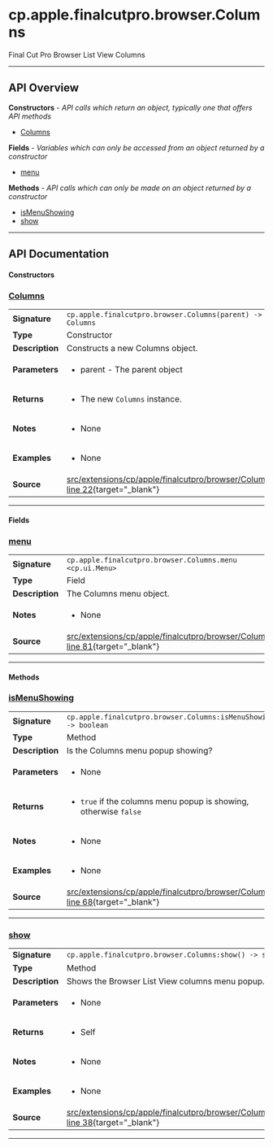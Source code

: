 # cp.apple.finalcutpro.browser.Columns

Final Cut Pro Browser List View Columns

---

## API Overview
**Constructors** - _API calls which return an object, typically one that offers API methods_
 * [Columns](#columns)

**Fields** - _Variables which can only be accessed from an object returned by a constructor_
 * [menu](#menu)

**Methods** - _API calls which can only be made on an object returned by a constructor_
 * [isMenuShowing](#ismenushowing)
 * [show](#show)


---

## API Documentation

#### Constructors


### [Columns](#columns)

|                                             |                                                                                     |
| --------------------------------------------|-------------------------------------------------------------------------------------|
| **Signature**                               | `cp.apple.finalcutpro.browser.Columns(parent) -> Columns`                                                                    |
| **Type**                                    | Constructor                                                                     |
| **Description**                             | Constructs a new Columns object.                                                                     |
| **Parameters**                              | <ul><li>parent - The parent object</li></ul> |
| **Returns**                                 | <ul><li>The new `Columns` instance.</li></ul>          |
| **Notes**                                   | <ul><li>None</li></ul> |
| **Examples**                                | <ul><li>None</li></ul> |
| **Source**                                  | [src/extensions/cp/apple/finalcutpro/browser/Columns.lua line 22](https://github.com/CommandPost/CommandPost/blob/develop/src/extensions/cp/apple/finalcutpro/browser/Columns.lua#L22){target="_blank"} |

---

#### Fields


### [menu](#menu)

|                                             |                                                                                     |
| --------------------------------------------|-------------------------------------------------------------------------------------|
| **Signature**                               | `cp.apple.finalcutpro.browser.Columns.menu <cp.ui.Menu>`                                                                    |
| **Type**                                    | Field                                                                     |
| **Description**                             | The Columns menu object.                                                                     |
| **Notes**                                   | <ul><li>None</li></ul> |
| **Source**                                  | [src/extensions/cp/apple/finalcutpro/browser/Columns.lua line 81](https://github.com/CommandPost/CommandPost/blob/develop/src/extensions/cp/apple/finalcutpro/browser/Columns.lua#L81){target="_blank"} |

---

#### Methods


### [isMenuShowing](#ismenushowing)

|                                             |                                                                                     |
| --------------------------------------------|-------------------------------------------------------------------------------------|
| **Signature**                               | `cp.apple.finalcutpro.browser.Columns:isMenuShowing() -> boolean`                                                                    |
| **Type**                                    | Method                                                                     |
| **Description**                             | Is the Columns menu popup showing?                                                                     |
| **Parameters**                              | <ul><li>None</li></ul> |
| **Returns**                                 | <ul><li>`true` if the columns menu popup is showing, otherwise `false`</li></ul>          |
| **Notes**                                   | <ul><li>None</li></ul> |
| **Examples**                                | <ul><li>None</li></ul> |
| **Source**                                  | [src/extensions/cp/apple/finalcutpro/browser/Columns.lua line 68](https://github.com/CommandPost/CommandPost/blob/develop/src/extensions/cp/apple/finalcutpro/browser/Columns.lua#L68){target="_blank"} |

---


### [show](#show)

|                                             |                                                                                     |
| --------------------------------------------|-------------------------------------------------------------------------------------|
| **Signature**                               | `cp.apple.finalcutpro.browser.Columns:show() -> self`                                                                    |
| **Type**                                    | Method                                                                     |
| **Description**                             | Shows the Browser List View columns menu popup.                                                                     |
| **Parameters**                              | <ul><li>None</li></ul> |
| **Returns**                                 | <ul><li>Self</li></ul>          |
| **Notes**                                   | <ul><li>None</li></ul> |
| **Examples**                                | <ul><li>None</li></ul> |
| **Source**                                  | [src/extensions/cp/apple/finalcutpro/browser/Columns.lua line 38](https://github.com/CommandPost/CommandPost/blob/develop/src/extensions/cp/apple/finalcutpro/browser/Columns.lua#L38){target="_blank"} |

---

